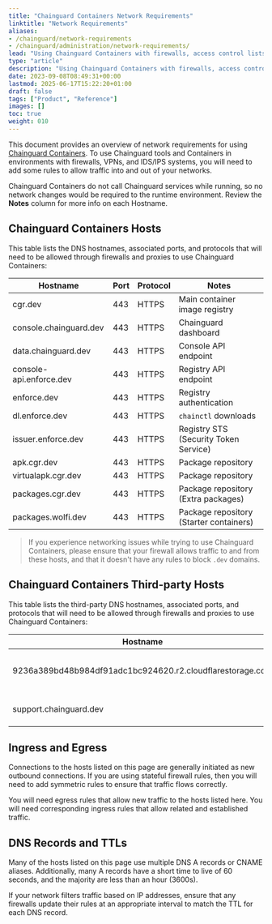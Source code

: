 ```yaml
---
title: "Chainguard Containers Network Requirements"
linktitle: "Network Requirements"
aliases:
- /chainguard/network-requirements
- /chainguard/administration/network-requirements/
lead: "Using Chainguard Containers with firewalls, access control lists, and proxies."
type: "article"
description: "Using Chainguard Containers with firewalls, access control lists, and proxies."
date: 2023-09-08T08:49:31+00:00
lastmod: 2025-06-17T15:22:20+01:00
draft: false
tags: ["Product", "Reference"]
images: []
toc: true
weight: 010
---
```


This document provides an overview of network requirements for using [Chainguard Containers](https://www.chainguard.dev/chainguard-images?utm_source=cg-academy&utm_medium=referral&utm_campaign=dev-enablement). To use Chainguard tools and Containers in environments with firewalls, VPNs, and IDS/IPS systems, you will need to add some rules to allow traffic into and out of your networks.

Chainguard Containers do not call Chainguard services while running, so no network changes would be required to the runtime environment. Review the **Notes** column for more info on each Hostname.

## Chainguard Containers Hosts

This table lists the DNS hostnames, associated ports, and protocols that will need to be allowed through firewalls and proxies to use Chainguard Containers:

| Hostname                | Port | Protocol | Notes                                           |
| ----------------------- | ---- | -------- | ----------------------------------------------- |
| cgr.dev                 | 443  | HTTPS    | Main container image registry                   |
| console.chainguard.dev  | 443  | HTTPS    | Chainguard dashboard                            |
| data.chainguard.dev     | 443  | HTTPS    | Console API endpoint                            |
| console-api.enforce.dev | 443  | HTTPS    | Registry API endpoint                           |
| enforce.dev             | 443  | HTTPS    | Registry authentication                         |
| dl.enforce.dev          | 443  | HTTPS    | `chainctl` downloads                            |
| issuer.enforce.dev      | 443  | HTTPS    | Registry STS (Security Token Service)           |
| apk.cgr.dev             | 443  | HTTPS    | Package repository                              |
| virtualapk.cgr.dev      | 443  | HTTPS    | Package repository                              |
| packages.cgr.dev        | 443  | HTTPS    | Package repository (Extra packages)             |
| packages.wolfi.dev      | 443  | HTTPS    | Package repository (Starter containers)         |



> If you experience networking issues while trying to use Chainguard Containers, please ensure that your firewall allows traffic to and from these hosts, and that it doesn't have any rules to block `.dev` domains.

## Chainguard Containers Third-party Hosts

This table lists the third-party DNS hostnames, associated ports, and protocols that will need to be allowed through firewalls and proxies to use Chainguard Containers:

| Hostname                                                  | Port | Protocol | Notes                        |
| --------------------------------------------------------- | ---- | -------- | ---------------------------- |
| 9236a389bd48b984df91adc1bc924620.r2.cloudflarestorage.com | 443  | HTTPS    | Blob storage for cgr.dev     |
| support.chainguard.dev                                    | 443  | HTTPS    | Support access for customers |

## Ingress and Egress

Connections to the hosts listed on this page are generally initiated as new outbound connections. If you are using stateful firewall rules, then you will need to add symmetric rules to ensure that traffic flows correctly.

You will need egress rules that allow new traffic to the hosts listed here. You will need corresponding ingress rules that allow related and established traffic.

## DNS Records and TTLs

Many of the hosts listed on this page use multiple DNS A records or CNAME aliases. Additionally, many A records have a short time to live of 60 seconds, and the majority are less than an hour (3600s).

If your network filters traffic based on IP addresses, ensure that any firewalls update their rules at an appropriate interval to match the TTL for each DNS record.
